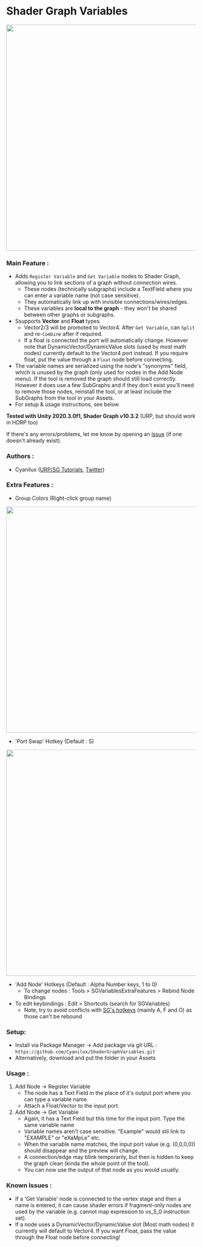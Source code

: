 # Shader Graph Variables

<img src="https://user-images.githubusercontent.com/69320946/122465638-3e384180-cfb0-11eb-8912-30dc00234a46.gif" width="600">

### Main Feature :
- Adds `Register Variable` and `Get Variable` nodes to Shader Graph, allowing you to link sections of a graph without connection wires.
  - These nodes (technically subgraphs) include a TextField where you can enter a variable name (not case sensitive).
  - They automatically link up with invisible connections/wires/edges.
  - These variables are **local to the graph** - they won't be shared between other graphs or subgraphs.
- Ssupports **Vector** and **Float** types.
  - Vector2/3 will be promoted to Vector4. After `Get Variable`, can `Split` and re-`Combine` after if required.
  - If a float is connected the port will automatically change. However note that DynamicVector/DynamicValue slots (used by most math nodes) currently default to the Vector4 port instead. If you require float, put the value through a `Float` node before connecting.
- The variable names are serialized using the node's "synonyms" field, which is unused by the graph (only used for nodes in the Add Node menu). If the tool is removed the graph should still load correctly. However it does use a few SubGraphs and if they don't exist you'll need to remove those nodes, reinstall the tool, or at least include the SubGraphs from the tool in your Assets.
- For setup & usage instructions, see below

**Tested with Unity 2020.3.0f1, Shader Graph v10.3.2** (URP, but should work in HDRP too)

If there's any errors/problems, let me know by opening an [issue](https://github.com/Cyanilux/ShaderGraphVariables/issues) (if one doesn't already exist).

### Authors :
- Cyanilux ([URP/SG Tutorials](https://www.cyanilux.com/), [Twitter](https://twitter.com/Cyanilux))

### Extra Features :
- Group Colors (Right-click group name)
<img src="https://user-images.githubusercontent.com/69320946/122465680-4b553080-cfb0-11eb-9f90-f6573de90084.gif" width="600">

- 'Port Swap' Hotkey (Default : S)
<img src="https://user-images.githubusercontent.com/69320946/122465666-47c1a980-cfb0-11eb-918a-5e22c8423dde.gif" width="600">

- 'Add Node' Hotkeys (Default : Alpha Number keys, 1 to 0)
  - To change nodes : Tools > SGVariablesExtraFeatures > Rebind Node Bindings
- To edit keybindings : Edit > Shortcuts (search for SGVariables)
  - Note, try to avoid conflicts with [SG's hotkeys](https://www.cyanilux.com/tutorials/intro-to-shader-graph/#shortcuts) (mainly A, F and O) as those can't be rebound

### Setup:
- Install via Package Manager → Add package via git URL : `https://github.com/Cyanilux/ShaderGraphVariables.git`
- Alternatively, download and put the folder in your Assets

### Usage : 
1) Add Node → Register Variable
    - The node has a Text Field in the place of it's output port where you can type a variable name.
    - Attach a Float/Vector to the input port.
2) Add Node → Get Variable
    - Again, it has a Text Field but this time for the input port. Type the same variable name
    - Variable names aren't case sensitive. "Example" would stil link to "EXAMPLE" or "eXaMpLe" etc.
    - When the variable name matches, the input port value (e.g. (0,0,0,0)) should disappear and the preview will change.
    - A connection/edge may blink temporarily, but then is hidden to keep the graph clean (kinda the whole point of the tool).
    - You can now use the output of that node as you would usually.

### Known Issues :
  - If a 'Get Variable' node is connected to the vertex stage and then a name is entered, it can cause shader errors if fragment-only nodes are used by the variable (e.g. cannot map expression to vs_5_0 instruction set).
  - If a node uses a DynamicVector/DynamicValue slot (Most math nodes) it currently will default to Vector4. If you want Float, pass the value through the Float node before connecting!

